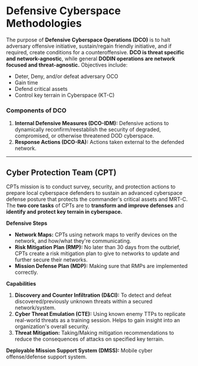 # Defensive Cyberspace Methodologies
The purpose of __Defensive Cyberspace Operations (DCO)__ is to halt adversary offensive initiative, sustain/regain friendly initiative, and if required, create conditions for a counteroffensive. __DCO is threat specific and network-agnostic__, while general __DODIN operations are network focused and threat-agnostic.__ Objectives include:
* Deter, Deny, and/or defeat adversary OCO
* Gain time
* Defend critical assets
* Control key terrain in Cyberspace (KT-C)

### Components of DCO
1. __Internal Defensive Measures (DCO-IDM):__ Defensive actions to dynamically reconfirm/reestablish the security of degraded, compromised, or otherwise threatened DOD cyberspace.
2. __Response Actions (DCO-RA):__ Actions taken external to the defended network.

---
## Cyber Protection Team (CPT)
CPTs mission is to conduct survey, security, and protection actions to prepare local cyberspace defenders to sustain an advanced cyberspace defense posture that protects the commander's critical assets and MRT-C. The __two core tasks__ of CPTs are to __transform and improve defenses__ and __identify and protect key terrain in cyberspace.__

__Defensive Steps__
* __Network Maps:__ CPTs using network maps to verify devices on the network, and how/what they're communicating.
* __Risk Mitigation Plan (RMP):__ No later than 30 days from the outbrief, CPTs create a risk mitigation plan to give to networks to update and further secure their networks.
* __Mission Defense Plan (MDP):__ Making sure that RMPs are implemented correctly.

__Capabilities__
1. __Discovery and Counter Infiltration (D&CI):__ To detect and defeat discovered/previously unknown threats within a secured network/system.
2. __Cyber Threat Emulation (CTE):__ Using known enemy TTPs to replicate real-world threats as a training session. Helps to gain insight into an organization's overall security.
3. __Threat Mitigation:__ Taking/Making mitigation recommendations to reduce the consequences of attacks on specified key terrain.

__Deployable Mission Support System (DMSS):__ Mobile cyber offense/defense support system.
